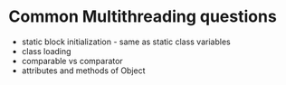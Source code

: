 # Common Multithreading questions

* static block initialization - same as static class variables
* class loading
* comparable vs comparator
* attributes and methods of Object